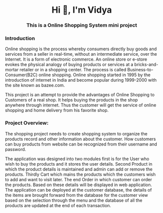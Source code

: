 <h1 align="center">Hi 👋, I'm Vidya</h1>
<h3 align="center">This is a Online Shopping System mini project</h3>

<h3>Introduction</h3>

Online shopping is the process whereby consumers directly buy goods and services from a seller in real-time, without an intermediate service, over the Internet. It is a form of electronic commerce. An online store or e-store evokes the physical analogy of 
buying products or services at a bricks-and-mortar retailer or in a shopping center. The process is called Business-to-Consumer(B2C) online shopping. Online shopping started in 1995 by the introduction of internet in India and become popular during 1999-2000
with the site known as bazee.com.

This project is an attempt to provide the advantages of Online Shopping to Customers of a real shop. It helps buying the products in the shop anywhere through internet. Thus the customer will get the service of online shopping and home delivery from his favorite shop.

<h3>Project Overview:</h3>

The shopping project needs to create shopping system to organize the products record and other information about the customer. How customers can buy products from website can be recognized from their username and password.

The application was designed into two modules first is for the User  who wish to buy the products and it stores the user details. Second Product in which the product details is maintained and admin can add or remove the products. Thirdly Cart which mains the products which the customers wish to add and want to visit later. The end Order in which customer can order the products. Based on these details will be displayed in web application. The application can be deployed at the customer database, the details of the items are brought forward from the database for the customer view based on the selection through the menu and the database of all the products are updated at the end of each transaction.

